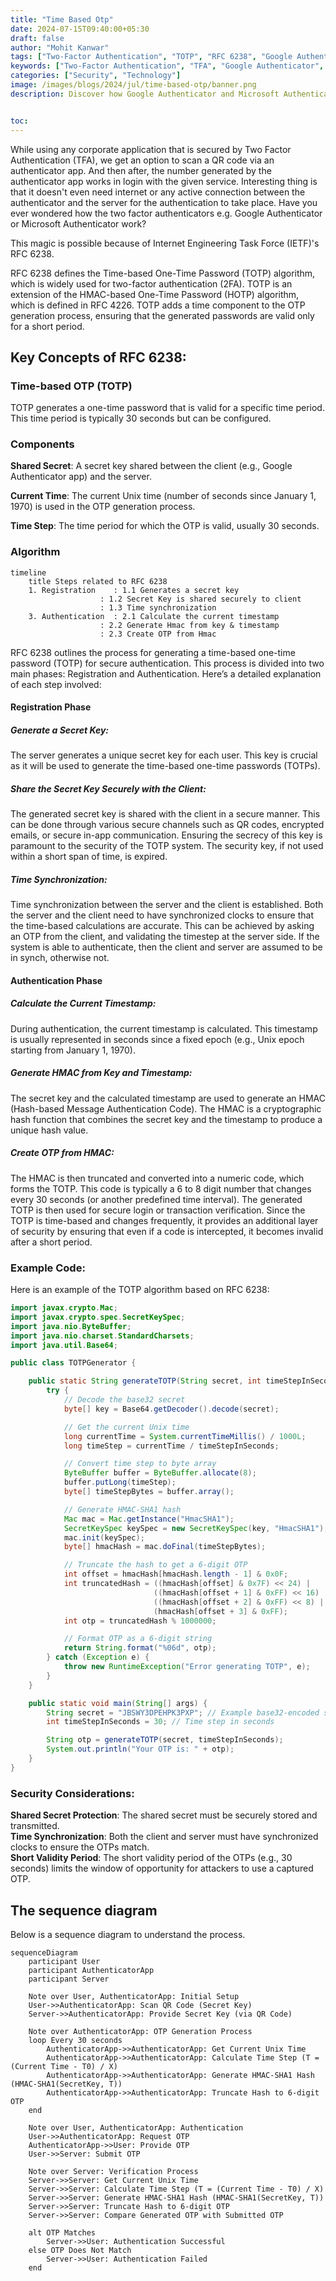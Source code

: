 ```yaml
---
title: "Time Based Otp"
date: 2024-07-15T09:40:00+05:30
draft: false
author: "Mohit Kanwar"
tags: ["Two-Factor Authentication", "TOTP", "RFC 6238", "Google Authenticator", "Microsoft Authenticator", "Security"]
keywords: ["Two-Factor Authentication", "TFA", "Google Authenticator", "Microsoft Authenticator", "TOTP", "RFC 6238", "OTP Generation", "Secure Authentication", "Time-based One-Time Password", "HMAC-SHA1", "Internet Engineering Task Force"]
categories: ["Security", "Technology"]
image: /images/blogs/2024/jul/time-based-otp/banner.png
description: Discover how Google Authenticator and Microsoft Authenticator generate secure OTPs without an internet connection using the TOTP algorithm defined in RFC 6238. Learn about key concepts, the registration and authentication process, and see example code and diagrams.


toc:
---
```

While using any corporate application that is secured by Two Factor Authentication (TFA), we get an option to scan a QR code via an authenticator app. And then after, the number generated by the authenticator app works in login with the given service. Interesting thing is that it doesn't even need internet or any active connection between the authenticator and the server for the authentication to take place.
Have you ever wondered how the two factor authenticators e.g. Google Authenticator or Microsoft Authenticator work?

This magic is possible because of Internet Engineering Task Force (IETF)'s RFC 6238.

RFC 6238 defines the Time-based One-Time Password (TOTP) algorithm, which is widely used for two-factor authentication (2FA). TOTP is an extension of the HMAC-based One-Time Password (HOTP) algorithm, which is defined in RFC 4226. TOTP adds a time component to the OTP generation process, ensuring that the generated passwords are valid only for a short period.

## Key Concepts of RFC 6238:

### Time-based OTP (TOTP)  
TOTP generates a one-time password that is valid for a specific time period. This time period is typically 30 seconds but can be configured.

### Components 

**Shared Secret**: A secret key shared between the client (e.g., Google Authenticator app) and the server.  

**Current Time**: The current Unix time (number of seconds since January 1, 1970) is used in the OTP generation process.

**Time Step**: The time period for which the OTP is valid, usually 30 seconds.

### Algorithm
```mermaid
timeline
    title Steps related to RFC 6238
    1. Registration    : 1.1 Generates a secret key
                    : 1.2 Secret Key is shared securely to client
                    : 1.3 Time synchronization
    3. Authentication  : 2.1 Calculate the current timestamp
                    : 2.2 Generate Hmac from key & timestamp
                    : 2.3 Create OTP from Hmac

```

RFC 6238 outlines the process for generating a time-based one-time password (TOTP) for secure authentication. This process is divided into two main phases: Registration and Authentication. Here’s a detailed explanation of each step involved:

#### Registration Phase
##### Generate a Secret Key:

The server generates a unique secret key for each user. This key is crucial as it will be used to generate the time-based one-time passwords (TOTPs).

##### Share the Secret Key Securely with the Client:

The generated secret key is shared with the client in a secure manner. This can be done through various secure channels such as QR codes, encrypted emails, or secure in-app communication. Ensuring the secrecy of this key is paramount to the security of the TOTP system. The security key, if not used within a short span of time, is expired.

##### Time Synchronization:

Time synchronization between the server and the client is established. Both the server and the client need to have synchronized clocks to ensure that the time-based calculations are accurate. This can be achieved by asking an OTP from the client, and validating the timestep at the server side. If the system is able to authenticate, then the client and server are assumed to be in synch, otherwise not.

#### Authentication Phase
##### Calculate the Current Timestamp:

During authentication, the current timestamp is calculated. This timestamp is usually represented in seconds since a fixed epoch (e.g., Unix epoch starting from January 1, 1970).

##### Generate HMAC from Key and Timestamp:

The secret key and the calculated timestamp are used to generate an HMAC (Hash-based Message Authentication Code). The HMAC is a cryptographic hash function that combines the secret key and the timestamp to produce a unique hash value.

##### Create OTP from HMAC:

The HMAC is then truncated and converted into a numeric code, which forms the TOTP. This code is typically a 6 to 8 digit number that changes every 30 seconds (or another predefined time interval).
The generated TOTP is then used for secure login or transaction verification. Since the TOTP is time-based and changes frequently, it provides an additional layer of security by ensuring that even if a code is intercepted, it becomes invalid after a short period.


### Example Code:
Here is an example of the TOTP algorithm based on RFC 6238:


```java
import javax.crypto.Mac;
import javax.crypto.spec.SecretKeySpec;
import java.nio.ByteBuffer;
import java.nio.charset.StandardCharsets;
import java.util.Base64;

public class TOTPGenerator {

    public static String generateTOTP(String secret, int timeStepInSeconds) {
        try {
            // Decode the base32 secret
            byte[] key = Base64.getDecoder().decode(secret);

            // Get the current Unix time
            long currentTime = System.currentTimeMillis() / 1000L;
            long timeStep = currentTime / timeStepInSeconds;

            // Convert time step to byte array
            ByteBuffer buffer = ByteBuffer.allocate(8);
            buffer.putLong(timeStep);
            byte[] timeStepBytes = buffer.array();

            // Generate HMAC-SHA1 hash
            Mac mac = Mac.getInstance("HmacSHA1");
            SecretKeySpec keySpec = new SecretKeySpec(key, "HmacSHA1");
            mac.init(keySpec);
            byte[] hmacHash = mac.doFinal(timeStepBytes);

            // Truncate the hash to get a 6-digit OTP
            int offset = hmacHash[hmacHash.length - 1] & 0x0F;
            int truncatedHash = ((hmacHash[offset] & 0x7F) << 24) |
                                ((hmacHash[offset + 1] & 0xFF) << 16) |
                                ((hmacHash[offset + 2] & 0xFF) << 8) |
                                (hmacHash[offset + 3] & 0xFF);
            int otp = truncatedHash % 1000000;

            // Format OTP as a 6-digit string
            return String.format("%06d", otp);
        } catch (Exception e) {
            throw new RuntimeException("Error generating TOTP", e);
        }
    }

    public static void main(String[] args) {
        String secret = "JBSWY3DPEHPK3PXP"; // Example base32-encoded secret key
        int timeStepInSeconds = 30; // Time step in seconds

        String otp = generateTOTP(secret, timeStepInSeconds);
        System.out.println("Your OTP is: " + otp);
    }
}
```


### Security Considerations:

**Shared Secret Protection**:
 The shared secret must be securely stored and transmitted.  
**Time Synchronization**:
 Both the client and server must have synchronized clocks to ensure the OTPs match.  
**Short Validity Period**:
 The short validity period of the OTPs (e.g., 30 seconds) limits the window of opportunity for attackers to use a captured OTP.  

## The sequence diagram
Below is a sequence diagram to understand the process.

```mermaid
sequenceDiagram
    participant User
    participant AuthenticatorApp
    participant Server

    Note over User, AuthenticatorApp: Initial Setup
    User->>AuthenticatorApp: Scan QR Code (Secret Key)
    Server->>AuthenticatorApp: Provide Secret Key (via QR Code)

    Note over AuthenticatorApp: OTP Generation Process
    loop Every 30 seconds
        AuthenticatorApp->>AuthenticatorApp: Get Current Unix Time
        AuthenticatorApp->>AuthenticatorApp: Calculate Time Step (T = (Current Time - T0) / X)
        AuthenticatorApp->>AuthenticatorApp: Generate HMAC-SHA1 Hash (HMAC-SHA1(SecretKey, T))
        AuthenticatorApp->>AuthenticatorApp: Truncate Hash to 6-digit OTP
    end

    Note over User, AuthenticatorApp: Authentication
    User->>AuthenticatorApp: Request OTP
    AuthenticatorApp->>User: Provide OTP
    User->>Server: Submit OTP

    Note over Server: Verification Process
    Server->>Server: Get Current Unix Time
    Server->>Server: Calculate Time Step (T = (Current Time - T0) / X)
    Server->>Server: Generate HMAC-SHA1 Hash (HMAC-SHA1(SecretKey, T))
    Server->>Server: Truncate Hash to 6-digit OTP
    Server->>Server: Compare Generated OTP with Submitted OTP

    alt OTP Matches
        Server->>User: Authentication Successful
    else OTP Does Not Match
        Server->>User: Authentication Failed
    end
```